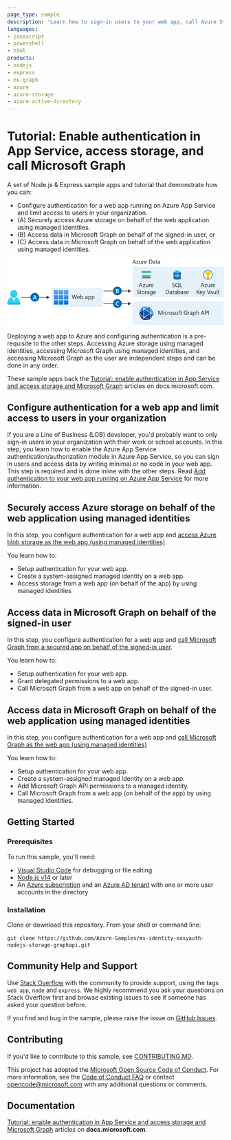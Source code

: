 ```yaml
---
page_type: sample
description: "Learn how to sign-in users to your web app, call Azure Storage and Microsoft Graph."
languages:
- javascript
- powershell
- html
products:
- nodejs
- express
- ms-graph
- azure
- azure-storage
- azure-active-directory
---
```


# Tutorial: Enable authentication in App Service, access storage, and call Microsoft Graph

A set of Node.js & Express sample apps and tutorial that demonstrate how you can:

- Configure authentication for a web app running on Azure App Service and limit access to users in your organization​.
- (A) Securely access Azure storage on behalf of the web application using managed identities​.
- (B) Access data in Microsoft Graph on behalf of the signed-in user​, or
- (C) Access data in Microsoft Graph on behalf of the web application using managed identities​.

![Web app accesses storage and Microsoft Graph](ReadMeFiles/web-app.svg)

Deploying a web app to Azure and configuring authentication is a pre-requisite to the other steps. Accessing Azure storage using managed identities, accessing Microsoft Graph using managed identities, and accessing Microsoft Graph as the user are independent steps and can be done in any order.

These sample apps back the [Tutorial: enable authentication in App Service and access storage and Microsoft Graph](https://learn.microsoft.com/azure/active-directory/develop/multi-service-web-app-overview) articles on docs.microsoft.com.

## Configure authentication for a web app and limit access to users in your organization

If you are a Line of Business (LOB) developer, you'd probably want to only sign-in users in your organization with their work or school accounts. In this step, you learn how to enable the Azure App Service authentication/authorization module in Azure App Service, so you can sign in users and access data by writing minimal or no code in your web app. This step is required and is done inline with the other steps. Read [Add authentication to your web app running on Azure App Service](https://learn.microsoft.com/azure/active-directory/develop/multi-service-web-app-authentication-app-service) for more information.

## Securely access Azure storage on behalf of the web application using managed identities​

In this step, you configure authentication for a web app and [access Azure blob storage as the web app (using managed identities)](./1-WebApp-storage-managed-identity/README.md).  

You learn how to:

- Setup authentication for your web app.
- Create a system-assigned managed identity on a web app.
- Access storage from a web app (on behalf of the app) by using managed identities

## Access data in Microsoft Graph on behalf of the signed-in user​

In this step, you configure authentication for a web app and [call Microsoft Graph from a secured app on behalf of the signed-in user](./2-WebApp-graphapi-on-behalf/README.md).

You learn how to:

- Setup authentication for your web app.
- Grant delegated permissions to a web app.
- Call Microsoft Graph from a web app on behalf of the signed-in user.

## Access data in Microsoft Graph on behalf of the web application using managed identities​

In this step, you configure authentication for a web app and [call Microsoft Graph as the web app (using managed identities)](./3-WebApp-graphapi-managed-identity/README.md)

You learn how to:

- Setup authentication for your web app.
- Create a system-assigned managed identity on a web app.
- Add Microsoft Graph API permissions to a managed identity.
- Call Microsoft Graph from a web app (on behalf of the app) by using managed identities.

## Getting Started

### Prerequisites

To run this sample, you'll need:

- [Visual Studio Code](https://code.visualstudio.com/) for debugging or file editing
- [Node.js v14](https://nodejs.org/) or later
- An [Azure subscription](https://docs.microsoft.com/azure/guides/developer/azure-developer-guide#understanding-accounts-subscriptions-and-billing) and an [Azure AD tenant](https://docs.microsoft.com/azure/active-directory/develop/quickstart-create-new-tenant) with one or more user accounts in the directory

### Installation

Clone or download this repository. From your shell or command line:

```console
git clone https://github.com/Azure-Samples/ms-identity-easyauth-nodejs-storage-graphapi.git
```

## Community Help and Support

Use [Stack Overflow](http://stackoverflow.com/questions/) with the community to provide support, using the tags `web app`, `node` and `express`. We highly recommend you ask your questions on Stack Overflow first and browse existing issues to see if someone has asked your question before.

If you find and bug in the sample, please raise the issue on [GitHub Issues](https://github.com/Azure-Samples/ms-identity-easyauth-nodejs-storage-graphapi/issues).

## Contributing

If you'd like to contribute to this sample, see [CONTRIBUTING.MD](CONTRIBUTING.md).

This project has adopted the [Microsoft Open Source Code of Conduct](https://opensource.microsoft.com/codeofconduct/). For more information, see the [Code of Conduct FAQ](https://opensource.microsoft.com/codeofconduct/faq/) or contact [opencode@microsoft.com](opencode@microsoft.com) with any additional questions or comments.

## Documentation

[Tutorial: enable authentication in App Service and access storage and Microsoft Graph](https://learn.microsoft.com/azure/active-directory/develop/multi-service-web-app-overview) articles on **docs.microsoft.com**.
